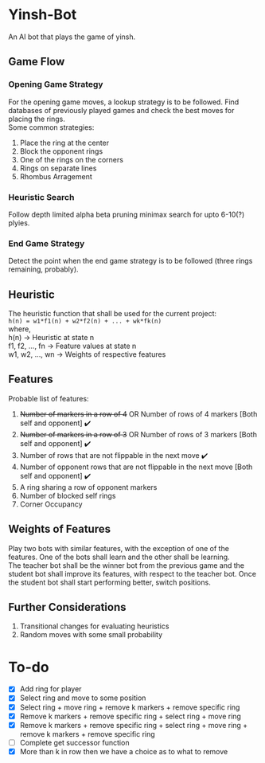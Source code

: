 # Yinsh-Bot
An AI bot that plays the game of yinsh.

## Game Flow
### Opening Game Strategy
For the opening game moves, a lookup strategy is to be followed. Find databases of previously played games and check the best moves for placing the rings.  
Some common strategies:  
1. Place the ring at the center
2. Block the opponent rings
3. One of the rings on the corners
4. Rings on separate lines
5. Rhombus Arragement

### Heuristic Search
Follow depth limited alpha beta pruning minimax search for upto 6-10(?) plyies.

### End Game Strategy
Detect the point when the end game strategy is to be followed (three rings remaining, probably).

## Heuristic
The heuristic function that shall be used for the current project:  
`h(n) = w1*f1(n) + w2*f2(n) + ... + wk*fk(n)`  
where,  
h(n)            -> Heuristic at state n  
f1, f2, ..., fn -> Feature values at state n  
w1, w2, ..., wn -> Weights of respective features  

## Features
Probable list of features:
1. ~~Number of markers in a row of 4~~ OR Number of rows of 4 markers [Both self and opponent] :heavy_check_mark:
2. ~~Number of markers in a row of 3~~ OR Number of rows of 3 markers [Both self and opponent] :heavy_check_mark:
3. Number of rows that are not flippable in the next move :heavy_check_mark:
4. Number of opponent rows that are not flippable in the next move [Both self and opponent] :heavy_check_mark:
5. A ring sharing a row of opponent markers 
6. Number of blocked self rings
7. Corner Occupancy

## Weights of Features
Play two bots with similar features, with the exception of one of the features. One of the bots shall learn and the other shall be learning.  
The teacher bot shall be the winner bot from the previous game and the student bot shall improve its features, with respect to the teacher bot. Once the student bot shall start performing better, switch positions.

## Further Considerations
1. Transitional changes for evaluating heuristics
2. Random moves with some small probability

# To-do  
- [x] Add ring for player  
- [x] Select ring and move to some position  
- [x] Select ring + move ring + remove k markers + remove specific ring  
- [x] Remove k markers + remove specific ring + select ring + move ring  
- [x] Remove k markers + remove specific ring + select ring + move ring + remove k markers + remove specific ring  
- [ ] Complete get successor function
- [x] More than k in row then we have a choice as to what to remove